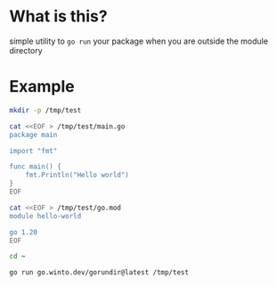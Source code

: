 # What is this?

simple utility to `go run` your package when you are outside the module directory

# Example

```bash
mkdir -p /tmp/test

cat <<EOF > /tmp/test/main.go
package main

import "fmt"

func main() {
	fmt.Println("Hello world")
}
EOF

cat <<EOF > /tmp/test/go.mod
module hello-world

go 1.20
EOF

cd ~

go run go.winto.dev/gorundir@latest /tmp/test
```

